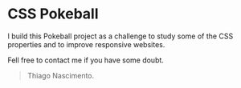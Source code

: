 # CSS Pokeball

I build this Pokeball project as a challenge to study some of the CSS properties and to improve responsive websites.

Fell free to contact me if you have some doubt.

> Thiago Nascimento.
